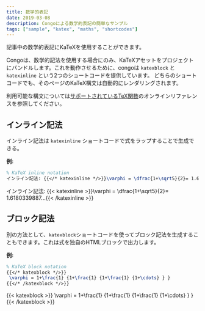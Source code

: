 ```yaml
---
title: 数学的表記
date: 2019-03-08
description: Congoによる数学的表記の簡単なサンプル
tags: ["sample", "katex", "maths", "shortcodes"]
---
```


記事中の数学的表記にKaTeXを使用することができます。

<!--more-->

Congoは、数学的記法を使用する場合にのみ、KaTeXアセットをプロジェクトにバンドルします。これを動作させるために、congoは `katexblock` と `katexinline` という2つのショートコードを提供しています。
どちらのショートコードでも、そのページのKaTeX構文は自動的にレンダリングされます。

利用可能な構文については[サポートされているTeX関数](https://katex.org/docs/supported.html)のオンラインリファレンスを参照してください。


## インライン記法

インライン記法は `katexinline` ショートコードで式をラップすることで生成できる。

**例:**

```tex
% KaTeX inline notation
インライン記法: {{</* katexinline */>}}\varphi = \dfrac{1+\sqrt5}{2}= 1.6180339887…{{</* /katexinline */>}}
```
インライン記法: {{< katexinline >}}\varphi = \dfrac{1+\sqrt5}{2}= 1.6180339887…{{< /katexinline >}}

## ブロック記法

別の方法として、`katexblock`ショートコードを使ってブロック記法を生成することもできます。これは式を独自のHTMLブロックで出力します。

**例:**

```tex
% KaTeX block notation
{{</* katexblock */>}}
 \varphi = 1+\frac{1} {1+\frac{1} {1+\frac{1} {1+\cdots} } }
{{</* /katexblock */>}}
```

{{< katexblock >}}
 \varphi = 1+\frac{1} {1+\frac{1} {1+\frac{1} {1+\cdots} } }
{{< /katexblock >}}
